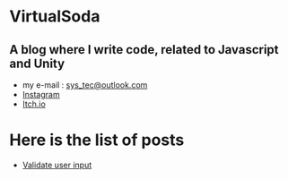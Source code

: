 # VirtualSoda

## A blog where I write code, related to Javascript and Unity 

- my e-mail : sys_tec@outlook.com
- [Instagram](https://www.instagram.com/virtualsoda.exe/)
- [Itch.io](https://mysticmagegames.itch.io)





# Here is the list of posts

- [Validate user input](https://virtualsoda369.github.io/validate_user_input/)
